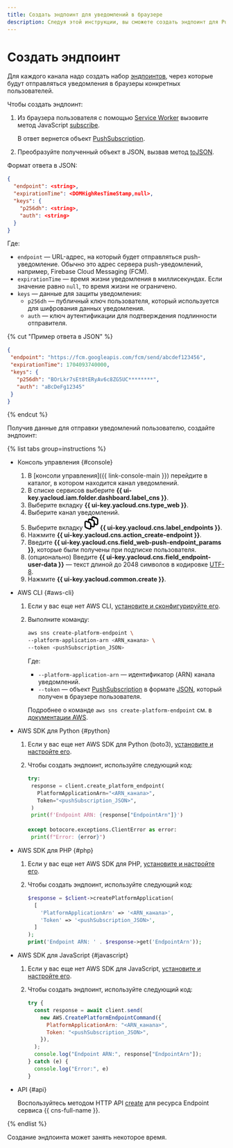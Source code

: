 ```yaml
---
title: Создать эндпоинт для уведомлений в браузере
description: Следуя этой инструкции, вы сможете создать эндпоинт для Push-уведомлений в браузере.
---
```


# Создать эндпоинт

Для каждого канала надо создать набор [эндпоинтов](../../concepts/browser.md), через которые будут отправляться уведомления в браузеры конкретных пользователей.

Чтобы создать эндпоинт:

1. Из браузера пользователя с помощью [Service Worker](https://developer.mozilla.org/ru/docs/Web/API/Service_Worker_API/Using_Service_Workers) вызовите метод JavaScript [subscribe](https://developer.mozilla.org/en-US/docs/Web/API/PushManager/subscribe#applications).

    В ответ вернется объект [PushSubscription](https://developer.mozilla.org/en-US/docs/Web/API/PushSubscription).

1. Преобразуйте полученный объект в JSON, вызвав метод [toJSON](https://developer.mozilla.org/en-US/docs/Web/API/PushSubscription/toJSON).

Формат ответа в JSON:

```json
{
  "endpoint": <string>,
  "expirationTime": <DOMHighResTimeStamp,null>,
  "keys": {
    "p256dh": <string>,
    "auth": <string>
  }
}
```
Где:
* `endpoint` — URL-адрес, на который будет отправляться push-уведомление. Обычно это адрес сервера push-уведомлений, например, Firebase Cloud Messaging (FCM).
* `expirationTime` — время жизни уведомления в миллисекундах. Если значение равно `null`, то время жизни не ограничено.
* `keys` — данные для защиты уведомления:
    * `p256dh` — публичный ключ пользователя, который используется для шифрования данных уведомления.
    * `auth` — ключ аутентификации для подтверждения подлинности отправителя.

{% cut "Пример ответа в JSON" %}

   ```json
   {
    "endpoint": "https://fcm.googleapis.com/fcm/send/abcdef123456",
    "expirationTime": 1704093740000,
    "keys": {
      "p256dh": "BOrLkr7sEt8tERyAv6c8ZG5UC********",
      "auth": "aBcDeFg12345"
    }
   }
   ```
{% endcut %}
   
Получив данные для отправки уведомлений пользователю, создайте эндпоинт:

{% list tabs group=instructions %}

- Консоль управления {#console}

  1. В [консоли управления]({{ link-console-main }}) перейдите в каталог, в котором находится канал уведомлений.
  1. В списке сервисов выберите **{{ ui-key.yacloud.iam.folder.dashboard.label_cns }}**.
  1. Выберите вкладку **{{ ui-key.yacloud.cns.type_web }}**.
  1. Выберите канал уведомлений.
  1. Выберите вкладку ![image](../../../_assets/console-icons/layers-3-diagonal.svg) **{{ ui-key.yacloud.cns.label_endpoints }}**.
  1. Нажмите **{{ ui-key.yacloud.cns.action_create-endpoint }}**.
  1. Введите **{{ ui-key.yacloud.cns.field_web-push-endpoint_params }}**, которые были получены при подписке пользователя.
  1. (опционально) Введите **{{ ui-key.yacloud.cns.field_endpoint-user-data }}** — текст длиной до 2048 символов в кодировке [UTF-8](https://ru.wikipedia.org/wiki/UTF-8).
  1. Нажмите **{{ ui-key.yacloud.common.create }}**.

- AWS CLI {#aws-cli}

  1. Если у вас еще нет AWS CLI, [установите и сконфигурируйте его](../../../storage/tools/aws-cli.md).
  1. Выполните команду:

     ```bash
     aws sns create-platform-endpoint \
     --platform-application-arn <ARN_канала> \
     --token <pushSubscription_JSON>
     ```

     Где:

     * `--platform-application-arn` — идентификатор (ARN) канала уведомлений.
     * `--token` — объект [PushSubscription](https://developer.mozilla.org/en-US/docs/Web/API/PushSubscription) в формате [JSON](https://developer.mozilla.org/en-US/docs/Web/API/PushSubscription/toJSON), который получен в браузере пользователя.

     Подробнее о команде `aws sns create-platform-endpoint` см. в [документации AWS](https://awscli.amazonaws.com/v2/documentation/api/latest/reference/sns/create-platform-endpoint.html).

- AWS SDK для Python {#python}

  1. Если у вас еще нет AWS SDK для Python (boto3), [установите и настройте его](../../tools/sdk-python.md#aws-sdk).
  1. Чтобы создать эндпоинт, используйте следующий код:

     ```python
     try:
      response = client.create_platform_endpoint(
        PlatformApplicationArn="<ARN_канала>",
        Token="<pushSubscription_JSON>",
      )
      print(f'Endpoint ARN: {response["EndpointArn"]}')

     except botocore.exceptions.ClientError as error:
      print(f"Error: {error}")
     ```

- AWS SDK для PHP {#php}

  1. Если у вас еще нет AWS SDK для PHP, [установите и настройте его](../../tools/sdk-php.md#aws-sdk).
  1. Чтобы создать эндпоинт, используйте следующий код:

      ```php
      $response = $client->createPlatformApplication(
        [
          'PlatformApplicationArn' => '<ARN_канала>',
          'Token' => '<pushSubscription_JSON>',
        ]
      );
      print('Endpoint ARN: ' . $response->get('EndpointArn'));
      ```

- AWS SDK для JavaScript {#javascript}

   1. Если у вас еще нет AWS SDK для JavaScript, [установите и настройте его](../../tools/sdk-javascript.md).
   1. Чтобы создать эндпоинт, используйте следующий код:

      ```javascript
      try {
        const response = await client.send(
          new AWS.CreatePlatformEndpointCommand({
            PlatformApplicationArn: "<ARN_канала>",
            Token: "<pushSubscription_JSON>",
          }),
        );
        console.log("Endpoint ARN:", response["EndpointArn"]);
      } catch (e) {
        console.log("Error:", e)
      }
      ```

- API {#api}

  Воспользуйтесь методом HTTP API [create](../../api-ref/create-platform-endpoint.md) для ресурса Endpoint сервиса {{ cns-full-name }}.

{% endlist %}

Создание эндпоинта может занять некоторое время.